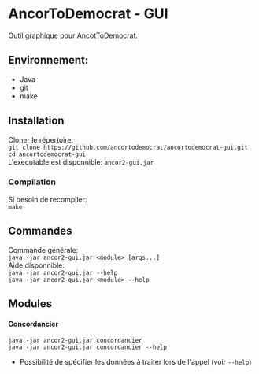 # AncorToDemocrat - GUI  
Outil graphique pour AncotToDemocrat.  

## Environnement:  
- Java  
- git  
- make  

## Installation  
Cloner le répertoire:  
`git clone https://github.com/ancortodemocrat/ancortodemocrat-gui.git`  
`cd ancortodemocrat-gui`  
L'executable est disponnible: `ancor2-gui.jar`  
### Compilation  
Si besoin de recompiler:  
`make`  

## Commandes  
Commande générale:  
`java -jar ancor2-gui.jar <module> [args...]`  
Aide disponnible:  
`java -jar ancor2-gui.jar --help`  
`java -jar ancor2-gui.jar <module> --help`  

## Modules  
#### Concordancier  
`java -jar ancor2-gui.jar concordancier`    
`java -jar ancor2-gui.jar concordancier --help`  
- Possibilité de spécifier les données à traiter lors de l'appel (voir `--help`)  
